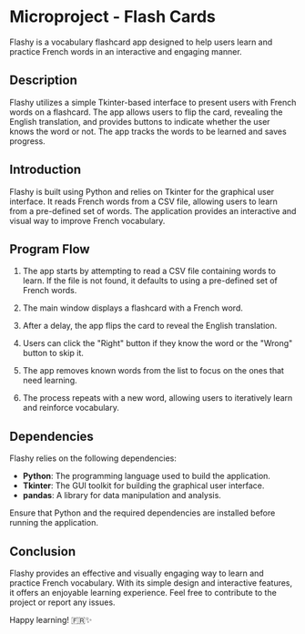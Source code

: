 # Microproject - Flash Cards

Flashy is a vocabulary flashcard app designed to help users learn and practice French words in an interactive and engaging manner.

## Description

Flashy utilizes a simple Tkinter-based interface to present users with French words on a flashcard. The app allows users to flip the card, revealing the English translation, and provides buttons to indicate whether the user knows the word or not. The app tracks the words to be learned and saves progress.

## Introduction

Flashy is built using Python and relies on Tkinter for the graphical user interface. It reads French words from a CSV file, allowing users to learn from a pre-defined set of words. The application provides an interactive and visual way to improve French vocabulary.

## Program Flow

1. The app starts by attempting to read a CSV file containing words to learn. If the file is not found, it defaults to using a pre-defined set of French words.

2. The main window displays a flashcard with a French word.

3. After a delay, the app flips the card to reveal the English translation.

4. Users can click the "Right" button if they know the word or the "Wrong" button to skip it.

5. The app removes known words from the list to focus on the ones that need learning.

6. The process repeats with a new word, allowing users to iteratively learn and reinforce vocabulary.

## Dependencies

Flashy relies on the following dependencies:

- **Python**: The programming language used to build the application.
- **Tkinter**: The GUI toolkit for building the graphical user interface.
- **pandas**: A library for data manipulation and analysis.
  
Ensure that Python and the required dependencies are installed before running the application.

## Conclusion

Flashy provides an effective and visually engaging way to learn and practice French vocabulary. With its simple design and interactive features, it offers an enjoyable learning experience. Feel free to contribute to the project or report any issues.

Happy learning! 🇫🇷✨
